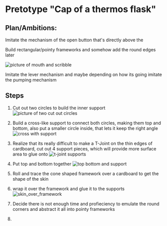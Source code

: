 # Pretotype "Cap of a thermos flask"

## Plan/Ambitions:

Imitate the mechanism of the open button that's directly above the 

Build rectangular/pointy frameworks and somehow add the round edges later

![picture of mouth and scribble](./pictures/mouth.jpg)

Imitate the lever mechanism and maybe depending on how its going imitate the pumping mechanism

## Steps

1. Cut out two circles to build the inner support ![picture of two cut out circles](./pictures/circles.jpg)

2. Build a cross-like support to connect both circles, making them top and bottom, also put a smaller circle inside, that lets it keep the right angle ![cross with support](./pictures/cross_on_bottom.jpg)

3. Realize that its really difficult to make a T-Joint on the thin edges of cardboard, cut out 4 support pieces, which will provide more surface area to glue onto ![t-joint supports](./pictures/t_joints_on.jpg)

4. Put top and bottom together ![top bottom and support](./pictures/top_and_bottom_glued.jpg)

5. Roll and trace the cone shaped framework over a cardboard to get the shape of the skin

6. wrap it over the framework and glue it to the supports ![skin_over_framework](./pictures/skin_on_framework.jpg)

7. Decide there is not enough time and profieciency to emulate the round corners and abstract it all into pointy frameworks

8. 
 

